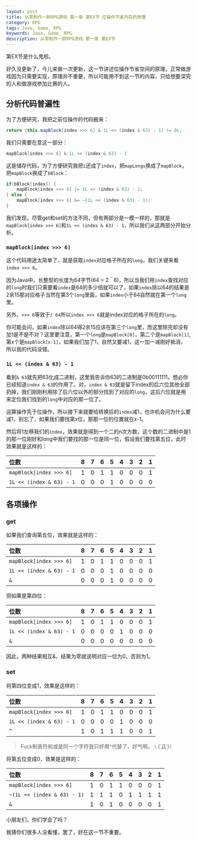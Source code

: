 ```yaml
---
layout: post
title: 从零制作一款RPG游戏 第一章 第EX节 位操作节省内存的原理
category: RPG
tags: Java, Game, RPG
keywords: Java, Game, RPG
description: 从零制作一款RPG游戏 第一章 第EX节
---
```


第EX节是什么鬼啦。

好久没更新了，今儿来做一次更新，这一节讲述位操作节省空间的原理，正常做游戏因为只需要实现，原理并不重要，所以可能用不到这一节的内容，只给想要深究的人和做游戏参加比赛的人。

## 分析代码普遍性
为了方便研究，我把之前位操作的代码搬来：
```java
return (this.mapBlock[index >>> 6] & 1L << (index & 63) - 1) != 0L;
```
我们只需要在意这一部分：
```java
mapBlock[index >>> 6] & 1L << (index & 63) - 1
```
这是储存代码，为了方便研究我把`i`还成了`index`，把`mapLongs`换成了`mapBlock`，把`mapBlock`换成了`bBlock`：
```java
if(bBlock[index]) {
    mapBlock[index >>> 6] |= 1L << (index & 63) - 1;
} else {
    mapBlock[index >>> 6] &= ~(1L << (index & 63) - 1);
}
```

我们发现，尽管get和set的方法不同，但有两部分是一模一样的，那就是`mapBlock[index >>> 6]`和`1L << (index & 63) - 1`，所以我们从这两部分开始分析。

### `mapBlock[index >>> 6]`
这个代码用途太简单了，就是获取`index`对应格子所在的`long`，我们关键来看`index >>> 6`。

因为Java中，长整型的长度为64字节(64 = 2＾6)，所以当我们用`index`查找对应的`long`时我们只需要看`index`是64的多少倍就可以了，如果`index`除以64的结果是2余15那对应格子当然在第3个`long`里面，如果`index`小于64自然就在第一个`long`里。

另外，`>>> 6`等效于`/ 64`所以`index >>> 6`就是index对应的格子所在的`long`。

你可能会问，如果`index`除以64得2余15应该在第三个`long`里，而这里除完却没有加1是不是不对？这里要注意，第一个`long`是`mapBlock[0]`，第二个是`mapBlock[1]`,第x个是`mapBlock[x-1]`，如果我们加了1，自然又要减1，这一加一减刚好抵消，所以我的代码没错。

### `1L << (index & 63) - 1`
看到`& 63`就先把63化成二进制，这里我告诉你63的二进制是0b00111111，想必你已经知道`index & 63`的作用了。对，`index & 63`就是留下index的后六位其他全部扔掉，我们刚刚利用除了后六位以外的部分找到了对应的`long`，这后六位就是用来定位我们找到的`long`中对应的那一位了。

运算操作先于位操作，所以接下来就要给转换后的`index`减1，也许机会问为什么要减1，别忘了，如果我们要找第x位，那那一位的位置就在x-1。

然后将1左移我们的`index`，效果就是得到一个二的n次方数，这个数的二进制中是1的那一位刚好和long中我们要找的那一位是同一位，假设我们要找第五位，此时效果就是这样的：

|          位数          | 8 | 7 | 6 | 5 | 4 | 3 | 2 | 1 |
|:------------------------|:-:|:-:|:-:|:-:|:-:|:-:|:-:|:-:|
| `mapBlock[index >>> 6]`  | 1 | 0 | 1 | 1 | 0 | 0 | 0 | 1 |
| `1L << (index & 63) - 1` | 0 | 0 | 0 | 1 | 0 | 0 | 0 | 0 |

## 各项操作
### get
如果我们查询第五位，效果就是这样的：

|          位数          | 8 | 7 | 6 | 5 | 4 | 3 | 2 | 1 |
|:------------------------|:-:|:-:|:-:|:-:|:-:|:-:|:-:|:-:|
| `mapBlock[index >>> 6]`  | 1 | 0 | 1 | 1 | 0 | 0 | 0 | 1 |
| `1L << (index & 63) - 1` | 0 | 0 | 0 | 1 | 0 | 0 | 0 | 0 |
| `&` | 0 | 0 | 0 | 1 | 0 | 0 | 0 | 0 |

但如果是第四位：

|          位数          | 8 | 7 | 6 | 5 | 4 | 3 | 2 | 1 |
|:------------------------|:-:|:-:|:-:|:-:|:-:|:-:|:-:|:-:|
| `mapBlock[index >>> 6]`  | 1 | 0 | 1 | 1 | 0 | 0 | 0 | 1 |
| `1L << (index & 63) - 1` | 0 | 0 | 0 | 0 | 1 | 0 | 0 | 0 |
| `&` | 0 | 0 | 0 | 0 | 0 | 0 | 0 | 0 |

因此，两种结果相互&，结果为零就说明对应一位为0，否则为1。

### set
将第四位变成1，效果是这样的：

|          位数          | 8 | 7 | 6 | 5 | 4 | 3 | 2 | 1 |
|:------------------------|:-:|:-:|:-:|:-:|:-:|:-:|:-:|:-:|
| `mapBlock[index >>> 6]`  | 1 | 0 | 1 | 1 | 0 | 0 | 0 | 1 |
| `1L << (index & 63) - 1` | 0 | 0 | 0 | 0 | 1 | 0 | 0 | 0 |
| `^` | 1 | 0 | 1 | 1 | 1 | 0 | 0 | 1 |

>Fuck制表符和或是同一个字符我只好用^代替了，好气啊。ヽ(`Д´)ﾉ

将第五位变成0，效果是这样的：

|          位数          | 8 | 7 | 6 | 5 | 4 | 3 | 2 | 1 |
|:------------------------|:-:|:-:|:-:|:-:|:-:|:-:|:-:|:-:|
| `mapBlock[index >>> 6]`  | 1 | 0 | 1 | 1 | 0 | 0 | 0 | 1 |
| `~(1L << (index & 63) - 1)` | 1 | 1 | 1 | 0 | 1 | 1 | 1 | 1 |
| `&` | 1 | 0 | 1 | 0 | 0 | 0 | 0 | 1 |

小朋友们，你们学会了吗？

我猜你们很多人没看懂，罢了，好在这一节不重要。